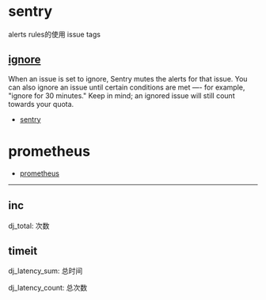 # sentry

alerts rules的使用
issue tags

## [ignore](https://docs.sentry.io/product/alerts-notifications/alerts/#digests)
When an issue is set to ignore, Sentry mutes the alerts for that issue. You can also ignore an issue until certain conditions are met —- for example, "ignore for 30 minutes." Keep in mind; an ignored issue will still count towards your quota.


- [sentry](https://docs.sentry.io/product/sentry-basics/guides/enrich-data/)

# prometheus

- [prometheus](./prometheus.md)


---
## inc

dj_total: 次数

## timeit

dj_latency_sum: 总时间

dj_latency_count: 总次数

